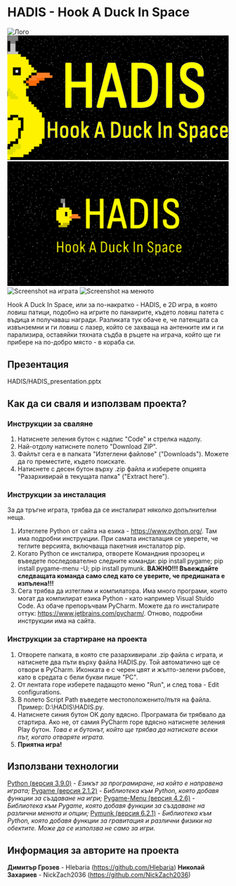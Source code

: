 # HADIS - Hook A Duck In Space

![Лого](Himages/logo.png)
![Тъмбнейл на видеото в YouTube](HADIS_video-thumbnail.png)
![Кадър от видеото с името и логото на играта](HADIS_video-screenshot.png)
![Screenshot на играта]()
![Screenshot на менюто]()

Hook A Duck In Space, или за по-накратко - HADIS, е 2D игра, в която ловиш патици, подобно на игрите по панаирите, където ловиш патета с въдица и получаваш награди. Разликата тук обаче е, че патенцата са извънземни и ги ловиш с лазер, който се захваща на антенките им и ги парализира, оставяйки тяхната съдба в ръцете на играча, който ще ги прибере на по-добро място - в кораба си.

## Презентация
HADIS/HADIS_presentation.pptx

## Как да си сваля и използвам проекта?

### Инструкции за сваляне

1) Натиснете зеления бутон с надпис "Code" и стрелка надолу.
2) Най-отдолу натиснете полето "Download ZIP".
3) Файлът сега е в папката "Изтеглени файлове" ("Downloads"). Можете да го преместите, където поискате.
4) Натиснете с десен бутон върху .zip файла и изберете опцията "Разархивирай в текущата папка" ("Extract here").

### Инструкции за инсталация
За да тръгне играта, трябва да се инсталират няколко допълнителни неща.

1) Изтеглете Python от сайта на езика - https://www.python.org/. Там има подробни инструкции. При самата инсталация се уверете, че теглите версията, включваща пакетния инсталатор pip.
2) Когато Python се инсталира, отворете Командния прозорец и въведете последователно следните команди: pip install pygame; pip install pygame-menu -U; pip install pymunk. **ВАЖНО!!! Въвеждайте следващата команда само след като се уверите, че предишната е изпълена!!!**
3) Сега трябва да изтеглим и компилатора. Има много програми, които могат да компилират езика Python - като например Visual Stuido Code. Аз обаче препоръчвам PyCharm. Можете да го инсталирате оттук: https://www.jetbrains.com/pycharm/. Отново, подробни инструкции има на сайта.

### Инструкции за стартиране на проекта

1) Отворете папката, в която сте разархивирали .zip файла с играта, и натиснете два пъти върху файла HADIS.py. Той автоматично ще се отвори в PyCharm. Иконката е с черен цвят и жълто-зелени ръбове, като в средата с бели букви пише "PC".
2) От лентата горе изберете падащото меню "Run", и след това - Edit configurations.
3) В полето Script Path въведете местоположенито/пътя на файла. Пример: D:\HADIS\HADIS.py.
4) Натиснете синия бутон OK долу вдясно. Програмата би трябвало да стартира. Ако не, от самия PyCharm горе вдясно натиснете зеления Play бутон. *Това е и бутонът, който ще трябва да натискате всеки път, когато отваряте играта.*
5) **Приятна игра!**

## Използвани технологии

[Python (версия 3.9.0)](https://www.python.org/) - *Езикът за програмиране, на който е направена играта;*
[Pygame (версия 2.1.2)](https://www.pygame.org/news) - *Библиотека към Python, която добавя функции за създаване на игри;*
[Pygame-Menu (версия 4.2.6)](https://pygame-menu.readthedocs.io/en/4.2.6/) - *Библиотека към Pygame, която добавя функции за създаване на различни менюта и опции;*
[Pymunk (версия 6.2.1)](http://www.pymunk.org/en/latest/) - *Библиотека към Python, която добавя функции за гравитация и различни физики на обектите. Може да се използва не само за игри.*

## Информация за авторите на проекта

**Димитър Грозев** - Hlebaria (https://github.com/Hlebaria)
**Николай Захариев** - NickZach2036 (https://github.com/NickZach2036)
